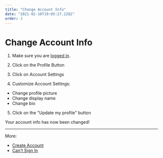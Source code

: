```yaml
---
title: "Change Account Info"
date: "2021-02-18T19:05:27.2282"
order: 3
---
```


# Change Account Info

1. Make sure you are [logged in](/manual/LoggingIn).

2. Click on the Profile Button

3. Click on Account Settings

4. Customize Account Settings:

- Change profile picture
- Change display name
- Change bio

5. Click on the "Update my profile" button

Your account info has now been changed!

---

More:

- [Create Account](/manual/CreateAccount)
- [Can't Sign In](/manual/CantSignIn)
